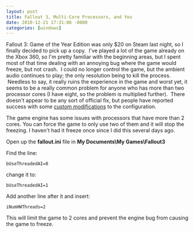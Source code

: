 ```yaml
---
layout: post
title: Fallout 3, Multi-Core Processors, and You
date: 2010-12-21 17:31:06 -0800
categories: [windows]
---
```

Fallout 3: Game of the Year Edition was only $20 on Steam last night, so I finally decided to pick up a copy.  I've played a lot of the game already on the Xbox 360, so I'm pretty familiar with the beginning areas, but I spent most of that time dealing with an annoying bug where the game would freeze, but not crash.  I could no longer control the game, but the ambient audio continues to play; the only resolution being to kill the process.  Needless to say, it really ruins the experience in the game and worst yet, it seems to be a really common problem for anyone who has more than two processor cores (I have eight, so the problem is multiplied further).  There doesn't appear to be any sort of official fix, but people have reported success with some [custom modifications](http://www.pdsys.org/blog/post/2009/02/07/Fallout-3-VideoDisplay-Freezes-sound-keeps-going.aspx) to the configuration.

The game engine has some issues with processors that have more than 2 cores. You can force the game to only use two of them and it will stop the freezing. I haven't had it freeze once since I did this several days ago.

Open up the **fallout.ini** file in **My Documents\My Games\Fallout3**

Find the line:

    bUseThreadedAI=0

change it to:

    bUseThreadedAI=1

Add another line after it and insert:

    iNumHWThreads=2

This will limit the game to 2 cores and prevent the engine bug from causing the game to freeze.